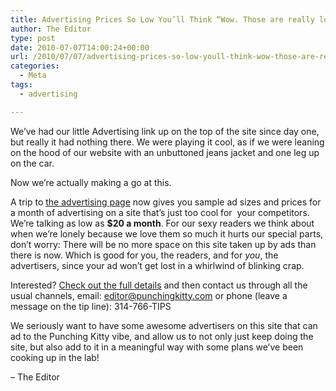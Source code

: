 ```yaml
---
title: Advertising Prices So Low You’ll Think “Wow. Those are really low. I should purchase some of that.”
author: The Editor
type: post
date: 2010-07-07T14:00:24+00:00
url: /2010/07/07/advertising-prices-so-low-youll-think-wow-those-are-really-low-i-should-purchase-some-of-that/
categories:
  - Meta
tags:
  - advertising

---
```

We&#8217;ve had our little Advertising link up on the top of the site since day one, but really it had nothing there. We were playing it cool, as if we were leaning on the hood of our website with an unbuttoned jeans jacket and one leg up on the car.

Now we&#8217;re actually making a go at this.

A trip to [the advertising page][1] now gives you sample ad sizes and prices for a month of advertising on a site that&#8217;s just too cool for  your competitors. We&#8217;re talking as low as **$20 a month**. For our sexy readers we think about when we&#8217;re lonely because we love them so much it hurts our special parts, don&#8217;t worry: There will be no more space on this site taken up by ads than there is now. Which is good for you, the readers, and for _you_, the advertisers, since your ad won&#8217;t get lost in a whirlwind of blinking crap.

Interested? [Check out the full details][1] and then contact us through all the usual channels, email: editor@punchingkitty.com or phone (leave a message on the tip line): 314-766-TIPS

We seriously want to have some awesome advertisers on this site that can ad to the Punching Kitty vibe, and allow us to not only just keep doing the site, but also add to it in a meaningful way with some plans we&#8217;ve been cooking up in the lab!

&#8211; The Editor

 [1]: http://punchingkitty.com/advertise
